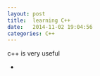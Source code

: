 ```yaml
---
layout: post 
title:  learning C++
date:   2014-11-02 19:04:56
categories: C++
---
```


c++ is very useful

-
